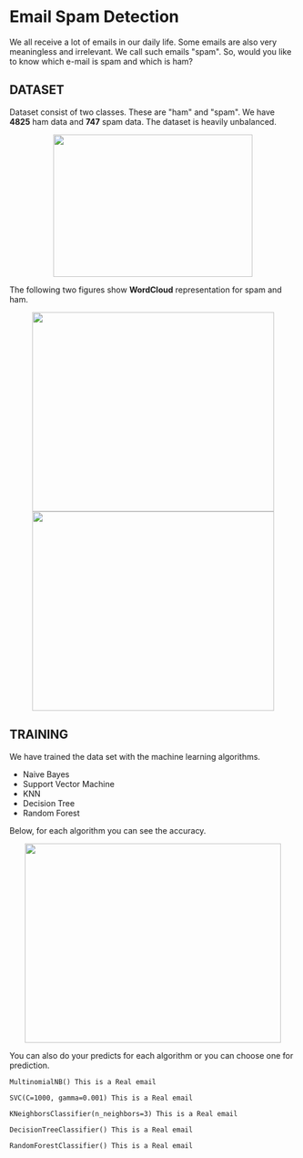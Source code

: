 # Email Spam Detection
We all receive a lot of emails in our daily life. Some emails are also very meaningless and irrelevant. We call such emails "spam". So, would you like to know which e-mail is spam and which is ham?

## DATASET
Dataset consist of two classes. These are "ham" and "spam". We have **4825** ham data and **747** spam data. The dataset is heavily unbalanced. 
<p align="center">
<img src="https://user-images.githubusercontent.com/81585804/177144875-67ea0a37-2040-4839-bf13-5c2aeb57e2f5.png" width="350" height="250">
</p>

The following two figures show **WordCloud** representation for spam and ham.

<p align="center"> 
<img src="https://user-images.githubusercontent.com/81585804/177145653-a8f04fd5-3983-4283-bc6f-93d372e6d5c4.png" width="425" height="350">
 <img src="https://user-images.githubusercontent.com/81585804/177145809-459c17b8-f064-4ae3-8c9c-3b0c51f61133.png" width="425" height="350">
</p>

## TRAINING
We have trained the data set with the machine learning algorithms. 

* Naive Bayes
* Support Vector Machine
* KNN
* Decision Tree
* Random Forest

Below, for each algorithm you can see the accuracy.

<p align="center"> 
 <img src="https://user-images.githubusercontent.com/81585804/177146582-ba4661f5-d6c1-4f41-801c-5829414f614e.png" width="450" height="350">
</p>

You can also do your predicts for each algorithm or you can choose one for prediction.

```
MultinomialNB() This is a Real email 

SVC(C=1000, gamma=0.001) This is a Real email 

KNeighborsClassifier(n_neighbors=3) This is a Real email 

DecisionTreeClassifier() This is a Real email 

RandomForestClassifier() This is a Real email 
```
